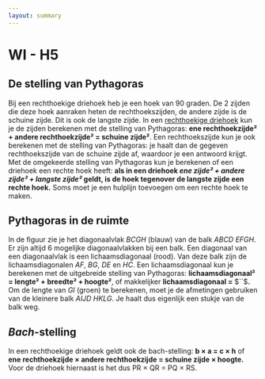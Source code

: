 ```yaml
---
layout: summary
---
```


# WI - H5

## De stelling van Pythagoras

Bij een rechthoekige driehoek heb je een hoek van 90 graden. De 2 zijden die deze hoek aanraken heten de rechthoekszijden, de andere zijde is de schuine zijde. Dit is ook de langste zijde. In een <u>rechthoekige driehoek</u> kun je de zijden berekenen met de stelling van Pythagoras: **ene rechthoekzijde² + andere rechthoekzijde² = schuine zijde²**. Een rechthoekszijde kun je ook berekenen met de stelling van Pythagoras: je haalt dan de gegeven rechthoekszijde van de schuine zijde af, waardoor je een antwoord krijgt. Met de omgekeerde stelling van Pythagoras kun je berekenen of een driehoek een rechte hoek heeft: **als in een driehoek *ene zijde² + andere zijde² + langste zijde²* geldt, is de hoek tegenover de langste zijde een rechte hoek.** Soms moet je een hulplijn toevoegen om een rechte hoek te maken.

## Pythagoras in de ruimte

In de figuur zie je het diagonaalvlak *BCGH* (blauw) van de balk *ABCD EFGH*. Er zijn altijd 6 mogelijke diagonaalvlakken bij een balk. Een diagonaal van een diagonaalvlak is een lichaamsdiagonaal (rood). Van deze balk zijn de lichaamsdiagonalen *AF*, *BG*, *DE* en *HC*. Een lichaamsdiagonaal kun je berekenen met de uitgebreide stelling van Pythagoras: **lichaamsdiagonaal² = lengte² + breedte² + hoogte²**, of makkelijker **lichaamsdiagonaal =** $``$**.** Om de lengte van *GI* (groen) te berekenen, moet je de afmetingen gebruiken van de kleinere balk *AIJD HKLG*. Je haalt dus eigenlijk een stukje van de balk weg.

## *Bach*-stelling

In een rechthoekige driehoek geldt ook de bach-stelling: **b × a = c × h** of **ene rechthoekzijde × andere rechthoekzijde = schuine zijde × hoogte.** Voor de driehoek hiernaast is het dus PR × QR = PQ × RS.
